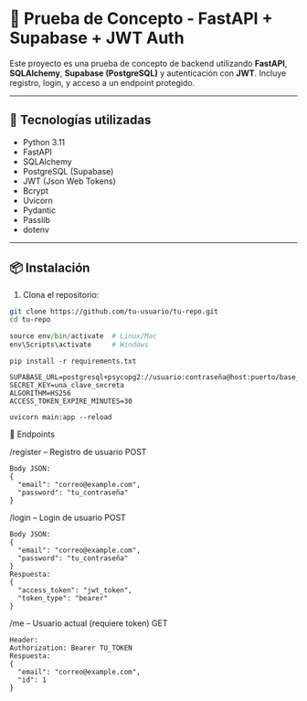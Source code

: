 # 🧪 Prueba de Concepto - FastAPI + Supabase + JWT Auth

Este proyecto es una prueba de concepto de backend utilizando **FastAPI**, **SQLAlchemy**, **Supabase (PostgreSQL)** y autenticación con **JWT**. Incluye registro, login, y acceso a un endpoint protegido.

---

## 🚀 Tecnologías utilizadas

- Python 3.11
- FastAPI
- SQLAlchemy
- PostgreSQL (Supabase)
- JWT (Json Web Tokens)
- Bcrypt
- Uvicorn
- Pydantic
- Passlib
- dotenv

---

## 📦 Instalación

1. Clona el repositorio:

```bash
git clone https://github.com/tu-usuario/tu-repo.git
cd tu-repo
```

```python -m venv env
source env/bin/activate  # Linux/Mac
env\Scripts\activate     # Windows
```

```
pip install -r requirements.txt
```


```
SUPABASE_URL=postgresql+psycopg2://usuario:contraseña@host:puerto/base_de_datos
SECRET_KEY=una_clave_secreta
ALGORITHM=HS256
ACCESS_TOKEN_EXPIRE_MINUTES=30
```

```
uvicorn main:app --reload

```
🔐 Endpoints

/register – Registro de usuario
POST
```
Body JSON:
{
  "email": "correo@example.com",
  "password": "tu_contraseña"
}
```


/login – Login de usuario
POST
```
Body JSON:
{
  "email": "correo@example.com",
  "password": "tu_contraseña"
}
Respuesta:
{
  "access_token": "jwt_token",
  "token_type": "bearer"
}
```


/me – Usuario actual (requiere token)
GET
```
Header:
Authorization: Bearer TU_TOKEN
Respuesta:
{
  "email": "correo@example.com",
  "id": 1
}
```
